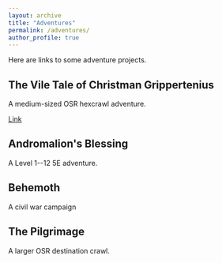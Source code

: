 ```yaml
---
layout: archive
title: "Adventures"
permalink: /adventures/
author_profile: true
---
```


Here are links to some adventure projects.


## The Vile Tale of Christman Grippertenius
A medium-sized OSR hexcrawl adventure.

[Link](https://theophrastus-b0mbastus.github.io/christman/)

## Andromalion's Blessing

A Level 1--12 5E adventure.

## Behemoth
A civil war campaign 

## The Pilgrimage
A larger OSR destination crawl.

